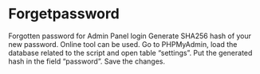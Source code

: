 # Forgetpassword
Forgotten password for Admin Panel login  Generate SHA256 hash of your new password. Online tool can be used.  Go to PHPMyAdmin, load the database related to the script and open table “settings”. Put the generated hash in the field “password”. Save the changes.
